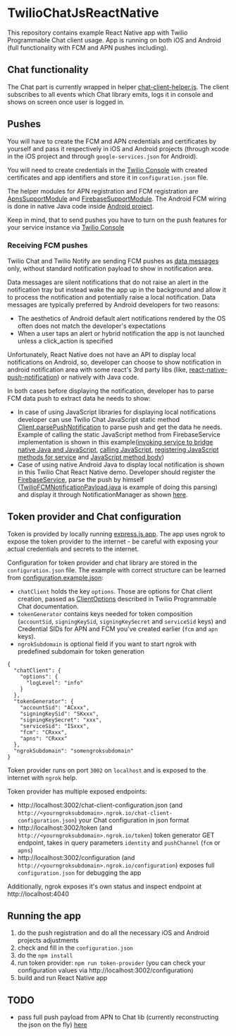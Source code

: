 # TwilioChatJsReactNative
This repository contains example React Native app with Twilio Programmable Chat client usage.
App is running on both iOS and Android (full functionality with FCM and APN pushes including).

## Chat functionality
The Chat part is currently wrapped in helper [chat-client-helper.js](js/chat-client-helper.js). The client subscribes to all events which Chat library emits, logs it in console and shows on screen once user is logged in.

## Pushes
You will have to create the FCM and APN credentials and certificates by yourself and pass it respectively in iOS and Android projects (through xcode in the iOS project and through `google-services.json` for Android).

You will need to create credentials in the [Twilio Console](www.twilio.com/console/chat/credentials) with created certificates and app identifiers and store it in `configuration.json` file. 

The helper modules for APN registration and FCM registration are [ApnsSupportModule](js/ApnsSupportModule.js) and [FirebaseSupportModule](js/FirebaseSupportModule.js). The Android FCM wiring is done in native Java code inside [Android project](android/app). 

Keep in mind, that to send pushes you have to turn on the push features for your service instance via [Twilio Console](www.twilio.com/console/chat) 

### Receiving FCM pushes
Twilio Chat and Twilio Notify are sending FCM pushes as [data messages](https://firebase.google.com/docs/cloud-messaging/concept-options) only, without standard notification payload to show in notification area. 

Data messages are silent notifications that do not raise an alert in the notification tray but instead wake the app up in the background and allow it to process the notification and potentially raise a local notification. Data messages are typically preferred by Android developers for two reasons: 
* The aesthetics of Android default alert notifications rendered by the OS often does not match the developer's expectations
* When a user taps an alert or hybrid notification the app is not launched unless a click_action is specified


Unfortunately, React Native does not have an API to display local notifications on Android, so, developer can choose to show notification in android notification area with some react's 3rd party libs (like, [react-native-push-notification](https://github.com/zo0r/react-native-push-notification)) or natively with Java code. 

In both cases before displaying the notification, developer has to parse FCM data push to extract data he needs to show:
* In case of using JavaScript libraries for displaying local notifications developer can use Twilio Chat JavaScript static method [Client.parsePushNotification](http://media.twiliocdn.com/sdk/js/chat/releases/2.1.0/docs/Client.html#.parsePushNotification__anchor) to parse push and get the data he needs. Example of calling the static JavaScript method from FirebaseService implementation is shown in this example([invoking service to bridge native Java and JavaScript](android/app/src/main/java/com/twiliochatjsreactnative/ReactNativeFirebaseMsgService.java#L29), [calling JavaScript](android/app/src/main/java/com/twiliochatjsreactnative/FCMParsePushService.java), [registering JavaScript methods for service](index.android.js#L54) and [JavaScript method body](js/FCMParsePush.js))
* Case of using native Android Java to display local notification is shown in this Twilio Chat React Native demo. Developer should register the [FirebaseService](android/app/src/main/java/com/twiliochatjsreactnative/ReactNativeFirebaseMsgService.java), parse the push by himself ([TwilioFCMNotificationPayload.java](android/app/src/main/java/com/twiliochatjsreactnative/TwilioFCMNotificationPayload.java) is example of doing this parsing) and display it through NotificationManager as shown [here](android/app/src/main/java/com/twiliochatjsreactnative/ReactNativeFirebaseMsgService.java#L37).
 
## Token provider and Chat configuration
Token is provided by locally running [express.js app](app.js). The app uses ngrok to expose the token provider to the internet - be careful with exposing your actual credentials and secrets to the internet.

Configuration for token provider and chat library are stored in the `configuration.json` file. The example with correct structure can be learned from [configuration.example.json](configuration.example.json):
* `chatClient` holds the key `options`. Those are options for Chat client creation, passed as [ClientOptions](http://media.twiliocdn.com/sdk/js/chat/releases/1.2.0/docs/Client.html#ClientOptions) described in Twilio Programmable Chat documentation. 
* `tokenGenerator` contains keys needed for token composition (`accountSid`, `signingKeySid`, `signingKeySecret` and `serviceSid` keys) and Credential SIDs for APN and FCM you've created earlier (`fcm` and `apn` keys). 
* `ngrokSubdomain` is optional field if you want to start ngrok with predefined subdomain for token generation
```
{
  "chatClient": { 
    "options": {
      "logLevel": "info"
    }
  },
  "tokenGenerator": {
    "accountSid": "ACxxx",
    "signingKeySid": "SKxxx",
    "signingKeySecret": "xxx",
    "serviceSid": "ISxxx",
    "fcm": "CRxxx",
    "apns": "CRxxx"
  },
  "ngrokSubdomain": "somengroksubdomain"
}
```

Token provider runs on port `3002` on `localhost` and is exposed to the internet with `ngrok` help.

Token provider has multiple exposed endpoints:
 * http://localhost:3002/chat-client-configuration.json (and `http://<yourngroksubdomain>.ngrok.io/chat-client-configuration.json`) your Chat configuration in json format
 * http://localhost:3002/token (and `http://<yourngroksubdomain>.ngrok.io/token`) token generator GET endpoint, takes in query parameters `identity` and `pushChannel` (`fcm` or `apns`)
 * http://localhost:3002/configuration (and `http://<yourngroksubdomain>.ngrok.io/configuration`) exposes full `configuration.json` for debugging the app

Additionally, ngrok exposes it's own status and inspect endpoint at http://localhost:4040

## Running the app
1. do the push registration and do all the necessary iOS and Android projects adjustments
2. check and fill in the `configuration.json`
3. do the `npm install`
4. run token provider: `npm run token-provider` (you can check your configuration values via http://localhost:3002/configuration)
5. build and run React Native app

## TODO
* pass full push payload from APN to Chat lib (currently reconstructing the json on the fly) [here](js/ApnsSupportModule.js)
